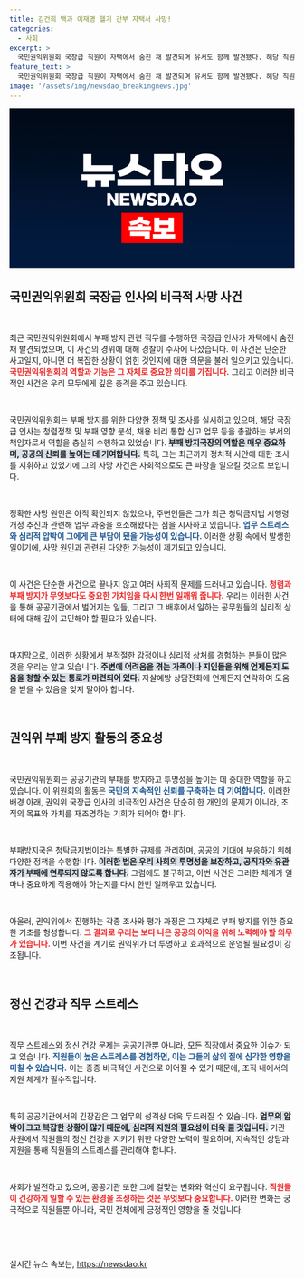 ```yaml
---
title: 김건희 백과 이재명 헬기 간부 자택서 사망!
categories:
  - 사회
excerpt: >
  국민권익위원회 국장급 직원이 자택에서 숨진 채 발견되며 유서도 함께 발견됐다. 해당 직원은 부패방지업무를 담당하며 민감한 정치 사건을 조사해온 인물로, 경찰이 사건의 경위를 조사 중이다.
feature_text: >
  국민권익위원회 국장급 직원이 자택에서 숨진 채 발견되며 유서도 함께 발견됐다. 해당 직원은 부패방지업무를 담당하며 민감한 정치 사건을 조사해온 인물로, 경찰이 사건의 경위를 조사 중이다.
image: '/assets/img/newsdao_breakingnews.jpg'
---
```


<p><img src="/assets/img/newsdao_breakingnews.jpg" alt="ontimetimes 속보" /></p>

<h2 data-ke-size="size26">국민권익위원회 국장급 인사의 비극적 사망 사건</h2>

<p data-ke-size="size16">&nbsp;</p>

<p>최근 국민권익위원회에서 부패 방지 관련 직무를 수행하던 국장급 인사가 자택에서 숨진 채 발견되었으며, 이 사건의 경위에 대해 경찰이 수사에 나섰습니다. 이 사건은 단순한 사고일지, 아니면 더 복잡한 상황이 얽힌 것인지에 대한 의문을 불러 일으키고 있습니다. <b><span style="color: #ee2323;">국민권익위원회의 역할과 기능은 그 자체로 중요한 의미를 가집니다.</span></b> 그리고 이러한 비극적인 사건은 우리 모두에게 깊은 충격을 주고 있습니다.</p>

<p data-ke-size="size16">&nbsp;</p>

<p>국민권익위원회는 부패 방지를 위한 다양한 정책 및 조사를 실시하고 있으며, 해당 국장급 인사는 청렴정책 및 부패 영향 분석, 채용 비리 통합 신고 업무 등을 총괄하는 부서의 책임자로서 역할을 충실히 수행하고 있었습니다. <b><span style="background-color: #21538527;">부패 방지국장의 역할은 매우 중요하며, 공공의 신뢰를 높이는 데 기여합니다.</span></b> 특히, 그는 최근까지 정치적 사안에 대한 조사를 지휘하고 있었기에 그의 사망 사건은 사회적으로도 큰 파장을 일으킬 것으로 보입니다.</p>

<p data-ke-size="size16">&nbsp;</p>

<p>정확한 사망 원인은 아직 확인되지 않았으나, 주변인들은 그가 최근 청탁금지법 시행령 개정 추진과 관련해 업무 과중을 호소해왔다는 점을 시사하고 있습니다. <b><span style="color: #1a5490;">업무 스트레스와 심리적 압박이 그에게 큰 부담이 됐을 가능성이 있습니다.</span></b> 이러한 상황 속에서 발생한 일이기에, 사망 원인과 관련된 다양한 가능성이 제기되고 있습니다.</p>

<p data-ke-size="size16">&nbsp;</p>

<p>이 사건은 단순한 사건으로 끝나지 않고 여러 사회적 문제를 드러내고 있습니다. <b><span style="color: #ee2323;">청렴과 부패 방지가 무엇보다도 중요한 가치임을 다시 한번 일깨워 줍니다.</span></b> 우리는 이러한 사건을 통해 공공기관에서 벌어지는 일들, 그리고 그 배후에서 일하는 공무원들의 심리적 상태에 대해 깊이 고민해야 할 필요가 있습니다.</p>

<p data-ke-size="size16">&nbsp;</p>

<p>마지막으로, 이러한 상황에서 부적절한 감정이나 심리적 상처를 경험하는 분들이 많은 것을 우리는 알고 있습니다. <b><span style="background-color: #21538527;">주변에 어려움을 겪는 가족이나 지인들을 위해 언제든지 도움을 청할 수 있는 통로가 마련되어 있다.</span></b> 자살예방 상담전화에 언제든지 연락하여 도움을 받을 수 있음을 잊지 말아야 합니다.</p>

<p data-ke-size="size16">&nbsp;</p>

<h2 data-ke-size="size26">권익위 부패 방지 활동의 중요성</h2>

<p data-ke-size="size16">&nbsp;</p>

<p>국민권익위원회는 공공기관의 부패를 방지하고 투명성을 높이는 데 중대한 역할을 하고 있습니다. 이 위원회의 활동은 <b><span style="color: #1a5490;">국민의 지속적인 신뢰를 구축하는 데 기여합니다.</span></b> 이러한 배경 아래, 권익위 국장급 인사의 비극적인 사건은 단순히 한 개인의 문제가 아니라, 조직의 목표와 가치를 재조명하는 기회가 되어야 합니다.</p>

<p data-ke-size="size16">&nbsp;</p>

<p>부패방지국은 청탁금지법이라는 특별한 규제를 관리하며, 공공의 기대에 부응하기 위해 다양한 정책을 수행합니다. <b><span style="background-color: #21538527;">이러한 법은 우리 사회의 투명성을 보장하고, 공직자와 유관자가 부패에 연루되지 않도록 합니다.</span></b> 그럼에도 불구하고, 이번 사건은 그러한 체계가 얼마나 중요하게 작용해야 하는지를 다시 한번 일깨우고 있습니다.</p>

<p data-ke-size="size16">&nbsp;</p>

<p>아울러, 권익위에서 진행하는 각종 조사와 평가 과정은 그 자체로 부패 방지를 위한 중요한 기초를 형성합니다. <b><span style="color: #ee2323;">그 결과로 우리는 보다 나은 공공의 이익을 위해 노력해야 할 의무가 있습니다.</span></b> 이번 사건을 계기로 권익위가 더 투명하고 효과적으로 운영될 필요성이 강조됩니다.</p>

<p data-ke-size="size16">&nbsp;</p>

<h2 data-ke-size="size26">정신 건강과 직무 스트레스</h2>

<p data-ke-size="size16">&nbsp;</p>

<p>직무 스트레스와 정신 건강 문제는 공공기관뿐 아니라, 모든 직장에서 중요한 이슈가 되고 있습니다. <b><span style="color: #1a5490;">직원들이 높은 스트레스를 경험하면, 이는 그들의 삶의 질에 심각한 영향을 미칠 수 있습니다.</span></b> 이는 종종 비극적인 사건으로 이어질 수 있기 때문에, 조직 내에서의 지원 체계가 필수적입니다.</p>

<p data-ke-size="size16">&nbsp;</p>

<p>특히 공공기관에서의 긴장감은 그 업무의 성격상 더욱 두드러질 수 있습니다. <b><span style="background-color: #21538527;">업무의 압박이 크고 복잡한 상황이 많기 때문에, 심리적 지원의 필요성이 더욱 클 것입니다.</span></b> 기관 차원에서 직원들의 정신 건강을 지키기 위한 다양한 노력이 필요하며, 지속적인 상담과 지원을 통해 직원들의 스트레스를 관리해야 합니다.</p>

<p data-ke-size="size16">&nbsp;</p>

<p>사회가 발전하고 있으며, 공공기관 또한 그에 걸맞는 변화와 혁신이 요구됩니다. <b><span style="color: #ee2323;">직원들이 건강하게 일할 수 있는 환경을 조성하는 것은 무엇보다 중요합니다.</span></b> 이러한 변화는 궁극적으로 직원들뿐 아니라, 국민 전체에게 긍정적인 영향을 줄 것입니다.</p>

<p data-ke-size="size16">&nbsp;</p>

<p data-ke-size="size16">&nbsp;</p>
실시간 뉴스 속보는, <a href="https://newsdao.kr" rel="dofollow">https://newsdao.kr</a>


